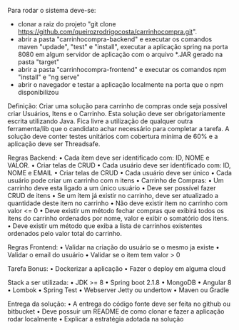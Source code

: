 Para rodar o sistema deve-se:
- clonar a raiz do projeto "git clone https://github.com/queirozrodrigocosta/carrinhocompra.git".
- abrir a pasta "carrinhocompra-backend" e executar os comandos maven "updade", "test" e "install", executar a aplicação spring na porta 8080 em algum servidor de aplicação com o arquivo *.JAR gerado na pasta "target"
- abrir a pasta "carrinhocompra-frontend" e executar os comandos npm "install" e "ng serve"
- abrir o navegador e testar a aplicação localmente na porta que o npm disponibilizou

Definição: Criar uma solução para carrinho de compras onde seja possível criar Usuários, Itens e o Carrinho. Esta solução deve ser obrigatoriamente escrita utilizando Java. Fica livre a utilização de qualquer outra ferramenta/lib que o candidato achar necessário para completar a tarefa. A solução deve conter testes unitários com cobertura minima de 60% e a aplicação deve ser Threadsafe. 

Regras Backend: • Cada ítem deve ser identificado com: ID, NOME e VALOR. • Criar telas de CRUD • Cada usuário deve ser identificado com: ID, NOME e EMAIL • Criar telas de CRUD • Cada usuário deve ser único • Cada usuário pode criar um carrinho com n itens • Carrinho de Compras: • Um carrinho deve esta ligado a um único usuário • Deve ser possível fazer CRUD de itens • Se um ítem já existir no carrinho, deve ser atualizado a quantidade deste item no carrinho • Não deve existir ítem no carrinho com valor <= 0 • Deve existir um método fechar compras que exibirá todos os itens do carrinho ordenados por nome, valor e exibir o somatório dos itens. • Deve existir um método que exiba a lista de carrinhos existentes ordenados pelo valor total do carrinho. 

Regras Frontend: • Validar na criação do usuário se o mesmo ja existe • Validar o email do usuário • Validar se o item tem valor > 0 

Tarefa Bonus: • Dockerizar a aplicação • Fazer o deploy em alguma cloud 

Stack a ser utilizada: • JDK >= 8 • Spring boot 2.1.8 • MongoDB • Angular 8 • Lombok • Spring Test • Webserver Jetty ou undertow • Maven ou Gradle 

Entrega da solução: • A entrega do código fonte deve ser feita no github ou bitbucket • Deve possuir um README de como clonar e fazer a aplicação rodar localmente • Explicar a estratégia adotada na solução


